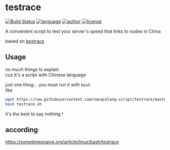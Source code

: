 # testrace
[![Build Status](https://github.com/nanqinlang/SVG/blob/master/build%20passing.svg)](https://github.com/nanqinlang-script/testrace)
[![language](https://github.com/nanqinlang/SVG/blob/master/language-shell-blue.svg)](https://github.com/nanqinlang-script/testrace)
[![author](https://github.com/nanqinlang/SVG/blob/master/author-nanqinlang-lightgrey.svg)](https://github.com/nanqinlang-script/testrace)
[![license](https://github.com/nanqinlang/SVG/blob/master/license-GPLv3-orange.svg)](https://github.com/nanqinlang-script/testrace)

A convenient script to test your server's speed that links to nodes in China

based on [bestrace](http://www.ipip.net)

## Usage
no much things to explain  
cuz it's a script with Chinese language

just one thing... you must run it with `bash`  
like
```bash
wget https://raw.githubusercontent.com/nanqinlang-script/testrace/master/testrace.sh
bash testrace.sh
```

it's the best to say nothing !

## according
https://sometimesnaive.org/article/linux/bash/testrace